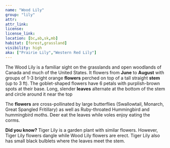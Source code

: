 ```yaml
--- 
name: "Wood Lily"
group: "lily"
attr: 
attr_link: 
license: 
license_link: 
location: [bc,ab,sk,mb]
habitat: [forest,grassland]
visibility: high 
aka: ["Prairie Lily","Western Red Lily"]
---
```

The Wood Lily is a familiar sight on the grasslands and open woodlands of Canada and much of the United States. It flowers from **June** to **August** with groups of 1-3 bright orange **flowers** perched on top of a tall straight **stem** (up to 3 ft). The goblet-shaped flowers have 6 petals with purplish-brown spots at their base. Long, slender **leaves** alternate at the bottom of the stem and circle around it near the top

The **flowers** are cross-pollinated by large butterflies (Swallowtail, Monarch, Great Spangled Fritillary) as well as Ruby-throated Hummingbird and hummingbird moths. Deer eat the leaves while voles enjoy eating the corms.

**Did you know?** Tiger Lily is a garden plant with similar flowers. However, Tiger Lily flowers dangle while Wood Lily flowers are erect. Tiger Lily also has small black bulblets where the leaves meet the stem.

